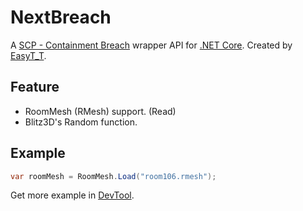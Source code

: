 
# NextBreach

A [SCP - Containment Breach](https://github.com/Regalis11/scpcb/) wrapper API for [.NET Core](https://github.com/dotnet/core). Created by [EasyT_T](https://github.com/EasyT-T).

## Feature

- RoomMesh (RMesh) support. (Read)
- Blitz3D's Random function.


## Example

```C#
var roomMesh = RoomMesh.Load("room106.rmesh");
```

Get more example in [DevTool](https://github.com/EasyT-T/NextBreach/tree/master/DevTest).

